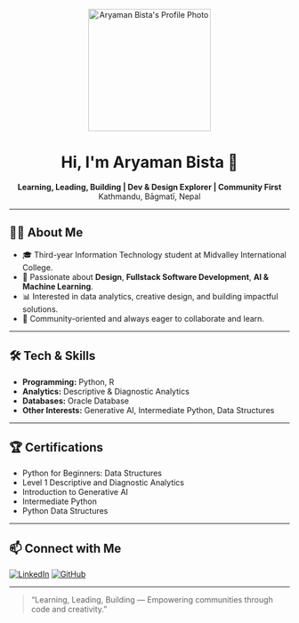 <!-- Profile Photo -->
<p align="center">
  <img src="assets/profile.jpg" alt="Aryaman Bista's Profile Photo" width="220"/>
</p>

<h1 align="center">Hi, I'm Aryaman Bista 👋</h1>
<p align="center">
  <b>Learning, Leading, Building | Dev & Design Explorer | Community First</b><br>
  Kathmandu, Bāgmatī, Nepal
</p>

---

## 👨‍💻 About Me

- 🎓 Third-year Information Technology student at Midvalley International College.
- 🌱 Passionate about **Design**, **Fullstack Software Development**, **AI & Machine Learning**.
- 📊 Interested in data analytics, creative design, and building impactful solutions.
- 🤝 Community-oriented and always eager to collaborate and learn.

---

## 🛠️ Tech & Skills

- **Programming:** Python, R
- **Analytics:** Descriptive & Diagnostic Analytics
- **Databases:** Oracle Database
- **Other Interests:** Generative AI, Intermediate Python, Data Structures

---

## 🏆 Certifications

- Python for Beginners: Data Structures
- Level 1 Descriptive and Diagnostic Analytics
- Introduction to Generative AI
- Intermediate Python
- Python Data Structures

---

## 📫 Connect with Me

[![LinkedIn](https://img.shields.io/badge/LinkedIn-0077B5?style=flat-square&logo=linkedin&logoColor=white)](https://www.linkedin.com/in/aryaman-bista-b93366260)
[![GitHub](https://img.shields.io/badge/GitHub-181717?style=flat-square&logo=github&logoColor=white)](https://github.com/Aryamanbista)

---

> “Learning, Leading, Building — Empowering communities through code and creativity.”
